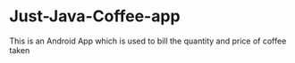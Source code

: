 # Just-Java-Coffee-app
This is an Android App which is used to bill the quantity and price of coffee taken
